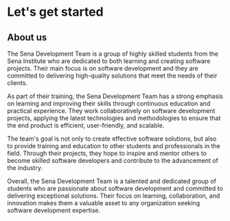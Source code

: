 # Let's get started

## About us

The Sena Development Team is a group of highly skilled students from the Sena Institute who are dedicated to both learning and creating software projects. Their main focus is on software development and they are committed to delivering high-quality solutions that meet the needs of their clients.

As part of their training, the Sena Development Team has a strong emphasis on learning and improving their skills through continuous education and practical experience. They work collaboratively on software development projects, applying the latest technologies and methodologies to ensure that the end product is efficient, user-friendly, and scalable.

The team's goal is not only to create effective software solutions, but also to provide training and education to other students and professionals in the field. Through their projects, they hope to inspire and mentor others to become skilled software developers and contribute to the advancement of the industry.

Overall, the Sena Development Team is a talented and dedicated group of students who are passionate about software development and committed to delivering exceptional solutions. Their focus on learning, collaboration, and innovation makes them a valuable asset to any organization seeking software development expertise.
